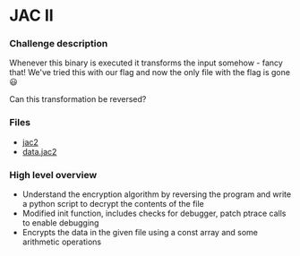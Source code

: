 # JAC II

### Challenge description
Whenever this binary is executed it transforms the input somehow - fancy that! We've tried this with our flag and now the only file with the flag is gone 😃

Can this transformation be reversed?

### Files
* [jac2](jac2)
* [data.jac2](data.jac2)

### High level overview
* Understand the encryption algorithm by reversing the program and write a python script to decrypt the contents of the file
* Modified init function, includes checks for debugger, patch ptrace calls to enable debugging
* Encrypts the data in the given file using a const array and some arithmetic operations

